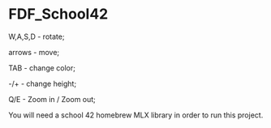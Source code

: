 # FDF_School42

W,A,S,D - rotate;

arrows - move;

TAB - change color;

-/+ - change height;

Q/E - Zoom in / Zoom out;

You will need a school 42 homebrew MLX library in order to run this project.
